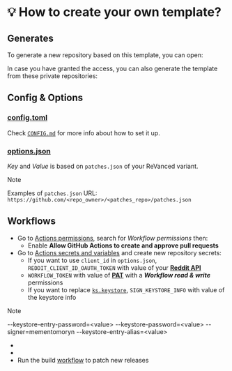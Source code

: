 # 💡 How to create your own template?

## Generates

To generate a new repository based on this template, you can open:



In case you have granted the access, you can also generate the template from these private repositories:


## Config & Options

### [config.toml](./config.toml)
Check [`CONFIG.md`](./CONFIG.md) for more info about how to set it up.

### [options.json](./options.json)
_Key_ and _Value_ is based on `patches.json` of your ReVanced variant.
> [!NOTE]
> Examples of `patches.json` URL: `https://github.com/<repo_owner>/<patches_repo>/patches.json`

## Workflows

 * Go to [Actions permissions](../../settings/actions), search for _Workflow permissions_ then:
   * Enable **Allow GitHub Actions to create and approve pull requests**
 * Go to [Actions secrets and variables](../../settings/secrets/actions) and create new repository secrets:
   * If you want to use `client_id` in `options.json`, `REDDIT_CLIENT_ID_OAUTH_TOKEN` with value of your [**Reddit API**](https://www.reddit.com/prefs/apps)
   * `WORKFLOW_TOKEN` with value of [**PAT**](https://github.com/settings/tokens) with a **_Workflow read & write_** permissions
   * If you want to replace [`ks.keystore`](./ks.keystore), `SIGN_KEYSTORE_INFO` with value of the keystore info
> [!NOTE]
> --keystore-entry-password=\<value\> --keystore-password=\<value\> --signer=mementomoryn --keystore-entry-alias=\<value\>
 * 
 * 
 * Run the build [workflow](../../actions/workflows/build.yml) to patch new releases